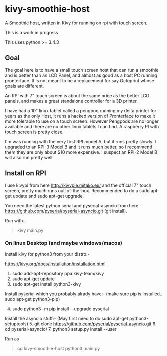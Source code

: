 # kivy-smoothie-host
A Smoothie host, written in Kivy for running on rpi with touch screen.

This is a work in progress

This uses python >= 3.4.3

## Goal
The goal here is to have a small touch screen host that can run a smoothie and is better than an LCD Panel, and almost as good as a host PC running pronterface.
It is not meant to be a replacement for say Octoprint whose goals are different.

An RPI with 7" touch screen is about the same price as the better LCD panels, and makes a great standalone controller for a 3D printer.

I have had a 10" linux tablet called a pengpod running my delta printer for years as the only Host, it runs a hacked version of Pronterface to make it more tolerable to use on a touch screen. However Pengpods are no longer available and there are no other linux tablets I can find. A raspberry PI with touch screen is pretty close.

I'm was running with the very first RPI model A, but it runs pretty slowly.
I upgraded to an RPI-3 Model B and it runs much better, so I recommend them they are only about $10 more expensive.
I suspect an RPI-2 Model B will also run pretty well.


## Install on RPI

I use kivypi from here  http://kivypie.mitako.eu/ and the official 7" touch screen, pretty much runs out-of-the-box.
Recommended to do a sudo apt-get update and sudo apt-get upgrade.

You need the latest python serial and pyserial-asyncio from here https://github.com/pyserial/pyserial-asyncio.git
(git install).

Run with...

> kivy main.py

### On linux Desktop (and maybe windows/macos)

Install kivy for python3 from your distro:-

https://kivy.org/docs/installation/installation.html

1. sudo add-apt-repository ppa:kivy-team/kivy
2. sudo apt-get update
3. sudo apt-get install python3-kivy

Install pyserial which you probably alrady have:-
(make sure pip is installed.. sudo apt-get python3-pip)

4. sudo python3 -m pip install --upgrade pyserial

Install the asyncio stuff:-
(May first need to do sudo apt-get python3-setuptools)
5. git clone https://github.com/pyserial/pyserial-asyncio.git
6. cd pyserial-asyncio/
7. python3 setup.py install --user

Run as
> cd kivy-smoothie-host
> python3 main.py



